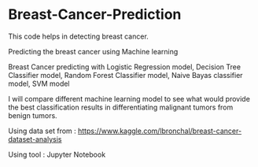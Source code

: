 # Breast-Cancer-Prediction
This code helps in detecting breast cancer.

Predicting the breast cancer using Machine learning

Breast Cancer predicting with Logistic Regression model, Decision Tree Classifier model, Random Forest Classifier model, Naive Bayas classifier model, SVM model

I will compare different machine learning model to see what would provide the best classification results in differentiating malignant tumors from benign tumors.

Using data set from : https://www.kaggle.com/lbronchal/breast-cancer-dataset-analysis

Using tool : Jupyter Notebook
